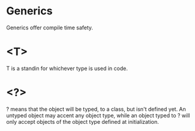 # Generics
Generics offer compile time safety.
# \<T>
T is a standin for whichever type is used in code.
# \<?>
? means that the object will be typed, to a class, but isn't defined yet.
An untyped object may accent any object type, while an object typed to ? will only accept objects of the object type defined at initialization.